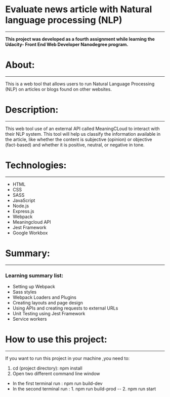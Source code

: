 # Evaluate news article with Natural language processing (NLP)
***
**This project was developed as a fourth assignment while learning the Udacity-
Front End Web Developer Nanodegree program.**

# About:
***
This is a web tool that allows users to run Natural Language Processing (NLP) on articles or blogs found on other websites. 

# Description:
***
This web tool use of an external API called MeaningCLoud to interact with their NLP system. This tool will help us classify the information available in the article, like whether the content is subjective (opinion) or objective (fact-based) and whether it is positive, neutral, or negative in tone.

# Technologies:
***
* HTML
* CSS
* SASS
* JavaScript
* Node.js
* Express.js
* Webpack
* Meaningcloud API
* Jest Framework
* Google Workbox 

# Summary:
***
### Learning summary list:

* Setting up Webpack
* Sass styles
* Webpack Loaders and Plugins
* Creating layouts and page design
* Using APIs and creating requests to external URLs
* Unit Testing using Jest Framework
* Service workers

# How to use this project:
***
If you want to run this project in your machine ,you need to:

1. cd (project directory):
   npm install
2. Open two different command line window
 * In the first terminal run : npm run build-dev
 * In the second terminal run : 1. npm run build-prod -- 2. npm run start

                          
